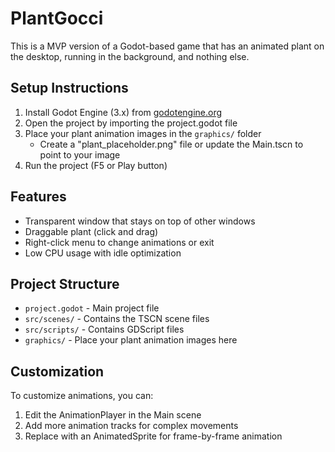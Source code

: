# PlantGocci

This is a MVP version of a Godot-based game that has an animated plant on the desktop, running in the background, and nothing else.

## Setup Instructions

1. Install Godot Engine (3.x) from [godotengine.org](https://godotengine.org)
2. Open the project by importing the project.godot file
3. Place your plant animation images in the `graphics/` folder
   - Create a "plant_placeholder.png" file or update the Main.tscn to point to your image
4. Run the project (F5 or Play button)

## Features

- Transparent window that stays on top of other windows
- Draggable plant (click and drag)
- Right-click menu to change animations or exit
- Low CPU usage with idle optimization

## Project Structure

- `project.godot` - Main project file
- `src/scenes/` - Contains the TSCN scene files
- `src/scripts/` - Contains GDScript files
- `graphics/` - Place your plant animation images here

## Customization

To customize animations, you can:
1. Edit the AnimationPlayer in the Main scene
2. Add more animation tracks for complex movements
3. Replace with an AnimatedSprite for frame-by-frame animation 